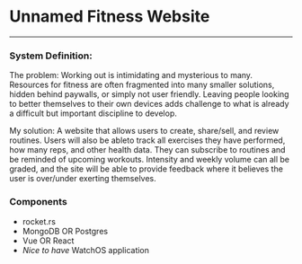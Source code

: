 # Unnamed Fitness Website
---

### System Definition:

The problem: Working out is intimidating and mysterious to many. Resources for fitness are often fragmented into many smaller solutions, hidden behind paywalls, or simply not user friendly. Leaving people looking to better themselves to their own devices adds challenge to what is already a difficult but important discipline to develop.

My solution: A website that allows users to create, share/sell, and review routines. Users will also be ableto track all exercises they have performed, how many reps, and other health data. They can subscribe to routines and be reminded of upcoming workouts. Intensity and weekly volume can all be graded, and the site will be able to provide feedback where it believes the user is over/under exerting themselves.


### Components

- rocket.rs
- MongoDB OR Postgres
- Vue OR React
- *Nice to have* WatchOS application 
